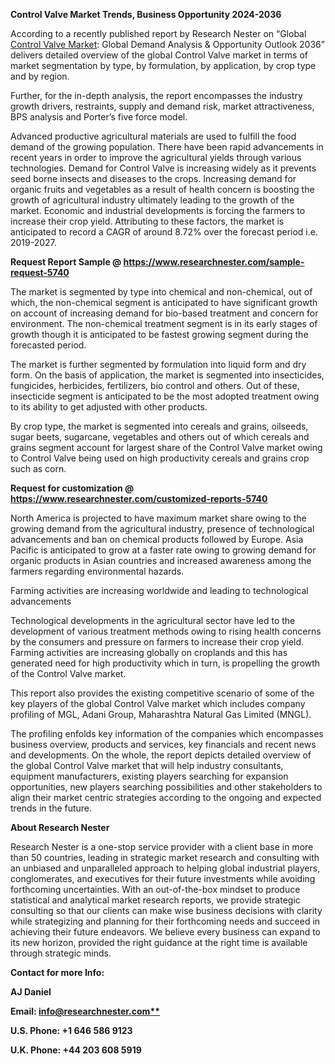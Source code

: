 ﻿<a name="_hlk167967112"></a>**Control Valve Market Trends, Business Opportunity 2024-2036**

According to a recently published report by Research Nester on “Global [Control Valve Market](https://www.researchnester.com/reports/control-valve-market/5740): Global Demand Analysis & Opportunity Outlook 2036” delivers detailed overview of the global Control Valve market in terms of market segmentation by type, by formulation, by application, by crop type and by region.

Further, for the in-depth analysis, the report encompasses the industry growth drivers, restraints, supply and demand risk, market attractiveness, BPS analysis and Porter’s five force model.

Advanced productive agricultural materials are used to fulfill the food demand of the growing population. There have been rapid advancements in recent years in order to improve the agricultural yields through various technologies. Demand for Control Valve is increasing widely as it prevents seed borne insects and diseases to the crops. Increasing demand for organic fruits and vegetables as a result of health concern is boosting the growth of agricultural industry ultimately leading to the growth of the market. Economic and industrial developments is forcing the farmers to increase their crop yield. Attributing to these factors, the market is anticipated to record a CAGR of around 8.72% over the forecast period i.e. 2019-2027.

**Request Report Sample @ <https://www.researchnester.com/sample-request-5740>**

The market is segmented by type into chemical and non-chemical, out of which, the non-chemical segment is anticipated to have significant growth on account of increasing demand for bio-based treatment and concern for environment. The non-chemical treatment segment is in its early stages of growth though it is anticipated to be fastest growing segment during the forecasted period.

The market is further segmented by formulation into liquid form and dry form. On the basis of application, the market is segmented into insecticides, fungicides, herbicides, fertilizers, bio control and others. Out of these, insecticide segment is anticipated to be the most adopted treatment owing to its ability to get adjusted with other products.

By crop type, the market is segmented into cereals and grains, oilseeds, sugar beets, sugarcane, vegetables and others out of which cereals and grains segment account for largest share of the Control Valve market owing to Control Valve being used on high productivity cereals and grains crop such as corn.

**Request for customization @ <https://www.researchnester.com/customized-reports-5740>**

North America is projected to have maximum market share owing to the growing demand from the agricultural industry, presence of technological advancements and ban on chemical products followed by Europe. Asia Pacific is anticipated to grow at a faster rate owing to growing demand for organic products in Asian countries and increased awareness among the farmers regarding environmental hazards.

Farming activities are increasing worldwide and leading to technological advancements

Technological developments in the agricultural sector have led to the development of various treatment methods owing to rising health concerns by the consumers and pressure on farmers to increase their crop yield. Farming activities are increasing globally on croplands and this has generated need for high productivity which in turn, is propelling the growth of the Control Valve market.

This report also provides the existing competitive scenario of some of the key players of the global Control Valve market which includes company profiling of MGL, Adani Group, Maharashtra Natural Gas Limited (MNGL).

The profiling enfolds key information of the companies which encompasses business overview, products and services, key financials and recent news and developments. On the whole, the report depicts detailed overview of the global Control Valve market that will help industry consultants, equipment manufacturers, existing players searching for expansion opportunities, new players searching possibilities and other stakeholders to align their market centric strategies according to the ongoing and expected trends in the future.

**About Research Nester**

Research Nester is a one-stop service provider with a client base in more than 50 countries, leading in strategic market research and consulting with an unbiased and unparalleled approach to helping global industrial players, conglomerates, and executives for their future investments while avoiding forthcoming uncertainties. With an out-of-the-box mindset to produce statistical and analytical market research reports, we provide strategic consulting so that our clients can make wise business decisions with clarity while strategizing and planning for their forthcoming needs and succeed in achieving their future endeavors. We believe every business can expand to its new horizon, provided the right guidance at the right time is available through strategic minds.

**Contact for more Info:**

**AJ Daniel**

**Email: [info@researchnester.com**](mailto:info@researchnester.com)**

**U.S. Phone: +1 646 586 9123**

**U.K. Phone: +44 203 608 5919**


